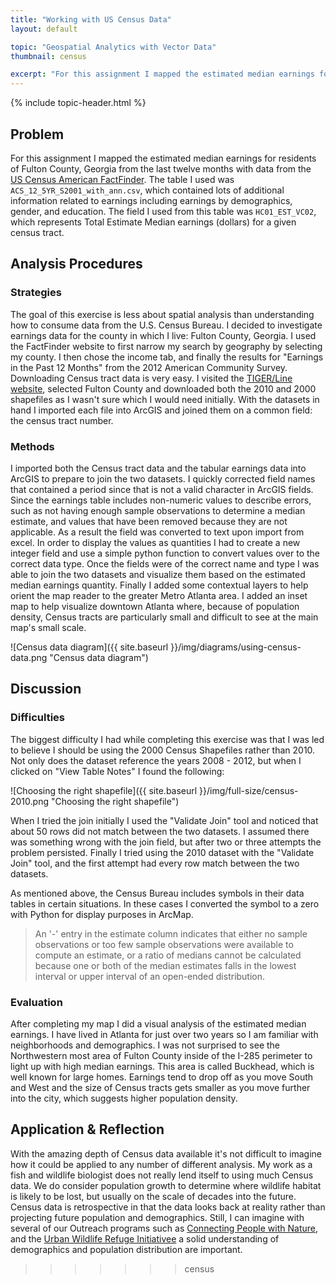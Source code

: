 ```yaml
---
title: "Working with US Census Data"
layout: default

topic: "Geospatial Analytics with Vector Data"
thumbnail: census

excerpt: "For this assignment I mapped the estimated median earnings for residents of Fulton County, Georgia from the last twelve months with data from the US Census American FactFinder.  The table I used  contained lots of information on earnings by demographics, gender, and education.  The field I used from this table represents Total Estimate Median earnings (dollars) for a given census tract."
---
```


{% include topic-header.html %}

## Problem

For this assignment I mapped the estimated median earnings for residents of Fulton County, Georgia from the last twelve months with data from the [US Census American FactFinder](http://factfinder2.census.gov/faces/nav/jsf/pages/index.xhtml).  The table I used was `ACS_12_5YR_S2001_with_ann.csv`, which contained lots of additional information related to earnings including earnings by demographics, gender, and education.  The field I used from this table was `HC01_EST_VC02`, which represents Total Estimate Median earnings (dollars) for a given census tract.

## Analysis Procedures

### Strategies

The goal of this exercise is less about spatial analysis than understanding how to consume data from the U.S. Census Bureau.  I decided to investigate earnings data for the county in which I live: Fulton County, Georgia.  I used the FactFinder website to first narrow my search by geography by selecting my county.  I then chose the income tab, and finally the results for "Earnings in the Past 12 Months" from the 2012 American Community Survey.  Downloading Census tract data is very easy.  I visited the [TIGER/Line website](http://www.census.gov/cgi-bin/geo/shapefiles2010/main), selected Fulton County and downloaded both the 2010 and 2000 shapefiles as I wasn't sure which I would need initially.  With the datasets in hand I imported each file into ArcGIS and joined them on a common field: the census tract number.

### Methods

I imported both the Census tract data and the tabular earnings data into ArcGIS to prepare to join the two datasets.  I quickly corrected field names that contained a period since that is not a valid character in ArcGIS fields.  Since the earnings table includes non-numeric values to describe errors, such as not having enough sample observations to determine a median estimate, and values that have been removed because they are not applicable.  As a result the field was converted to text upon import from excel.  In order to display the values as quantities I had to create a new integer field and use a simple python function to convert values over to the correct data type.  Once the fields were of the correct name and type I was able to join the two datasets and visualize them based on the estimated median earnings quantity.  Finally I added some contextual layers to help orient the map reader to the greater Metro Atlanta area.  I added an inset map to help visualize downtown Atlanta where, because of population density, Census tracts are particularly small and difficult to see at the main map's small scale.

![Census data diagram]({{ site.baseurl }}/img/diagrams/using-census-data.png "Census data diagram")

## Discussion

### Difficulties

The biggest difficulty I had while completing this exercise was that I was led to believe I should be using the 2000 Census Shapefiles rather than 2010.  Not only does the dataset reference the years 2008 - 2012, but when I clicked on "View Table Notes" I found the following:

![Choosing the right shapefile]({{ site.baseurl }}/img/full-size/census-2010.png "Choosing the right shapefile")

When I tried the join initially I used the "Validate Join" tool and noticed that about 50 rows did not match between the two datasets.  I assumed there was something wrong with the join field, but after two or three attempts the problem persisted.  Finally I tried using the 2010 dataset with the "Validate Join" tool, and the first attempt had every row match between the two datasets.

As mentioned above, the Census Bureau includes symbols in their data tables in certain situations.  In these cases I converted the symbol to a zero with Python for display purposes in ArcMap. 

> An '-' entry in the estimate column indicates that either no sample observations or too few sample observations were available to compute an estimate, or a ratio of medians cannot be calculated because one or both of the median estimates falls in the lowest interval or upper interval of an open-ended distribution.

### Evaluation

After completing my map I did a visual analysis of the estimated median earnings.  I have lived in Atlanta for just over two years so I am familiar with neighborhoods and demographics.  I was not surprised to see the Northwestern most area of Fulton County inside of the I-285 perimeter to light up with high median earnings.  This area is called Buckhead, which is well known for large homes.  Earnings tend to drop off as you move South and West and the size of Census tracts gets smaller as you move further into the city, which suggests higher population density.

## Application & Reflection

With the amazing depth of Census data available it's not difficult to imagine how it could be applied to any number of different analysis.  My work as a fish and wildlife biologist does not really lend itself to using much Census data.  We do consider population growth to determine where wildlife habitat is likely to be lost, but usually on the scale of decades into the future.  Census data is retrospective in that the data looks back at reality rather than projecting future population and demographics.  Still, I can imagine with several of our Outreach programs such as [Connecting People with Nature](https://www.fws.gov/northeast/cpwn/), and the [Urban Wildlife Refuge Initiativee](https://www.fws.gov/refuges/vision/urbanwildliferefugeinitiative.html) a solid understanding of demographics and population distribution are important.
>>>>>>> census
